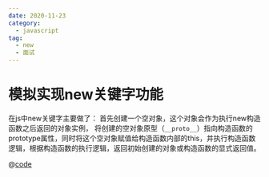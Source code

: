 ```yaml
---
date: 2020-11-23
category:
  - javascript
tag:
  - new
  - 面试
---
```

# 模拟实现new关键字功能

在js中new关键字主要做了：
首先创建一个空对象，这个对象会作为执行new构造函数之后返回的对象实例，
将创建的空对象原型（`__proto__`）指向构造函数的prototype属性，同时将这个空对象赋值给构造函数内部的this，并执行构造函数逻辑，根据构造函数的执行逻辑，返回初始创建的对象或构造函数的显式返回值。

@[code](./myNew.js)
